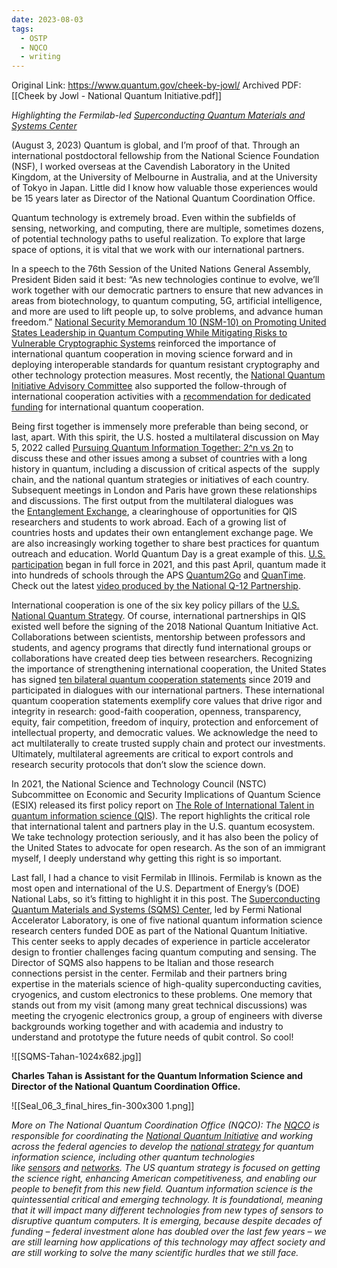 ```yaml
---
date: 2023-08-03
tags:
  - OSTP
  - NQCO
  - writing
---
```

Original Link: https://www.quantum.gov/cheek-by-jowl/
Archived PDF: [[Cheek by Jowl - National Quantum Initiative.pdf]]

_Highlighting the Fermilab-led [Superconducting Quantum Materials and Systems Center](https://sqmscenter.fnal.gov/)_

(August 3, 2023) Quantum is global, and I’m proof of that. Through an international postdoctoral fellowship from the National Science Foundation (NSF), I worked overseas at the Cavendish Laboratory in the United Kingdom, at the University of Melbourne in Australia, and at the University of Tokyo in Japan. Little did I know how valuable those experiences would be 15 years later as Director of the National Quantum Coordination Office.

Quantum technology is extremely broad. Even within the subfields of sensing, networking, and computing, there are multiple, sometimes dozens, of potential technology paths to useful realization. To explore that large space of options, it is vital that we work with our international partners.

In a speech to the 76th Session of the United Nations General Assembly, President Biden said it best: “As new technologies continue to evolve, we’ll work together with our democratic partners to ensure that new advances in areas from biotechnology, to quantum computing, 5G, artificial intelligence, and more are used to lift people up, to solve problems, and advance human freedom.” [National Security Memorandum 10 (NSM-10) on Promoting United States Leadership in Quantum Computing While Mitigating Risks to Vulnerable Cryptographic Systems](https://www.whitehouse.gov/briefing-room/statements-releases/2022/05/04/national-security-memorandum-on-promoting-united-states-leadership-in-quantum-computing-while-mitigating-risks-to-vulnerable-cryptographic-systems/) reinforced the importance of international quantum cooperation in moving science forward and in deploying interoperable standards for quantum resistant cryptography and other technology protection measures. Most recently, the [National Quantum Initiative Advisory Committee](https://www.quantum.gov/about/nqiac/) also supported the follow-through of international cooperation activities with a [recommendation for dedicated funding](https://www.quantum.gov/wp-content/uploads/2023/06/NQIAC-Report-Renewing-the-National-Quantum-Initiative.pdf) for international quantum cooperation.

Being first together is immensely more preferable than being second, or last, apart. With this spirit, the U.S. hosted a multilateral discussion on May 5, 2022 called [Pursuing Quantum Information Together: 2^n vs 2n](https://www.quantum.gov/readout-international-roundtable-2n/) to discuss these and other issues among a subset of countries with a long history in quantum, including a discussion of critical aspects of the  supply chain, and the national quantum strategies or initiatives of each country. Subsequent meetings in London and Paris have grown these relationships and discussions. The first output from the multilateral dialogues was the [Entanglement Exchange](https://entanglementexchange.org/), a clearinghouse of opportunities for QIS researchers and students to work abroad. Each of a growing list of countries hosts and updates their own entanglement exchange page. We are also increasingly working together to share best practices for quantum outreach and education. World Quantum Day is a great example of this. [U.S. participation](https://quantum.gov/world-quantum-day/) began in full force in 2021, and this past April, quantum made it into hundreds of schools through the APS [Quantum2Go](https://q12education.org/quantum-to-go) and [QuanTime](https://q12education.org/quantime). Check out the latest [video produced by the National Q-12 Partnership](https://www.youtube.com/watch?v=q0fqxPUDVpw).

International cooperation is one of the six key policy pillars of the [U.S. National Quantum Strategy](https://quantum.gov/strategy/). Of course, international partnerships in QIS existed well before the signing of the 2018 National Quantum Initiative Act. Collaborations between scientists, mentorship between professors and students, and agency programs that directly fund international groups or collaborations have created deep ties between researchers. Recognizing the importance of strengthening international cooperation, the United States has signed [ten bilateral quantum cooperation statements](https://www.quantum.gov/competitiveness/#INTERNATIONAL-COOPERATION) since 2019 and participated in dialogues with our international partners. These international quantum cooperation statements exemplify core values that drive rigor and integrity in research: good-faith cooperation, openness, transparency, equity, fair competition, freedom of inquiry, protection and enforcement of intellectual property, and democratic values. We acknowledge the need to act multilaterally to create trusted supply chain and protect our investments. Ultimately, multilateral agreements are critical to export controls and research security protocols that don’t slow the science down.

In 2021, the National Science and Technology Council (NSTC) Subcommittee on Economic and Security Implications of Quantum Science (ESIX) released its first policy report on [The Role of International Talent in quantum information science (QIS](https://www.quantum.gov/wp-content/uploads/2021/10/2021_NSTC_ESIX_INTL_TALENT_QIS.pdf)). The report highlights the critical role that international talent and partners play in the U.S. quantum ecosystem. We take technology protection seriously, and it has also been the policy of the United States to advocate for open research. As the son of an immigrant myself, I deeply understand why getting this right is so important.

Last fall, I had a chance to visit Fermilab in Illinois. Fermilab is known as the most open and international of the U.S. Department of Energy’s (DOE) National Labs, so it’s fitting to highlight it in this post. The [Superconducting Quantum Materials and Systems (SQMS) Center](https://sqmscenter.fnal.gov/), led by Fermi National Accelerator Laboratory, is one of five national quantum information science research centers funded DOE as part of the National Quantum Initiative. This center seeks to apply decades of experience in particle accelerator design to frontier challenges facing quantum computing and sensing. The Director of SQMS also happens to be Italian and those research connections persist in the center. Fermilab and their partners bring expertise in the materials science of high-quality superconducting cavities, cryogenics, and custom electronics to these problems. One memory that stands out from my visit (among many great technical discussions) was meeting the cryogenic electronics group, a group of engineers with diverse backgrounds working together and with academia and industry to understand and prototype the future needs of qubit control. So cool!

![[SQMS-Tahan-1024x682.jpg]]

**Charles Tahan is Assistant for the Quantum Information Science and Director of the National Quantum Coordination Office.** 

![[Seal_06_3_final_hires_fin-300x300 1.png]]

_More on The National Quantum Coordination Office (NQCO): The_ [_NQCO_](https://www.quantum.gov/nqco/) _is responsible for coordinating the_ [_National Quantum Initiative_](https://www.quantum.gov/) _and working across the federal agencies to develop the_ [_national strategy_](https://www.quantum.gov/strategy/#overview) _for quantum information science, including other quantum technologies like_ [_sensors_](https://www.quantum.gov/wp-content/uploads/2022/03/BringingQuantumSensorstoFruition.pdf) _and_ [_networks_](https://www.quantum.gov/wp-content/uploads/2021/01/A-Coordinated-Approach-to-Quantum-Networking.pdf)_. The US quantum strategy is focused on getting the science right, enhancing American competitiveness, and enabling our people to benefit from this new field. Quantum information science is the quintessential critical and emerging technology. It is foundational, meaning that it will impact many different technologies from new types of sensors to disruptive quantum computers. It is emerging, because despite decades of funding – federal investment alone has doubled over the last few years – we are still learning how applications of this technology may affect society and are still working to solve the many scientific hurdles that we still face._